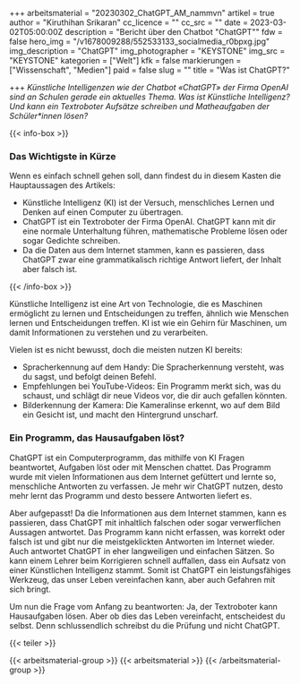 +++
arbeitsmaterial = "20230302_ChatGPT_AM_nammvn"
artikel = true
author = "Kiruthihan Srikaran"
cc_licence = ""
cc_src = ""
date = 2023-03-02T05:00:00Z
description = "Bericht über den Chatbot \"ChatGPT\""
fdw = false
hero_img = "/v1678009288/552533133_socialmedia_r0bpxg.jpg"
img_description = "ChatGPT"
img_photographer = "KEYSTONE"
img_src = "KEYSTONE"
kategorien = ["Welt"]
kfk = false
markierungen = ["Wissenschaft", "Medien"]
paid = false
slug = ""
title = "Was ist ChatGPT?"

+++
_Künstliche Intelligenzen wie der Chatbot «ChatGPT» der Firma OpenAI sind an Schulen gerade ein aktuelles Thema. Was ist Künstliche Intelligenz? Und kann ein Textroboter Aufsätze schreiben und Matheaufgaben der Schüler*innen lösen?_

  
{{< info-box >}} <h3>Das Wichtigste in Kürze</h3>

<p>Wenn es einfach schnell gehen soll, dann findest du in diesem Kasten die Hauptaussagen des Artikels:</p>

<ul>

<li>Künstliche Intelligenz (KI) ist der Versuch, menschliches Lernen und Denken auf einen Computer zu übertragen.</li>

<li>ChatGPT ist ein Textroboter der Firma OpenAI. ChatGPT kann mit dir eine normale Unterhaltung führen, mathematische Probleme lösen oder sogar Gedichte schreiben.</li>

<li>Da die Daten aus dem Internet stammen, kann es passieren, dass ChatGPT zwar eine grammatikalisch richtige Antwort liefert, der Inhalt aber falsch ist.</li>

</ul> {{< /info-box >}}

Künstliche Intelligenz ist eine Art von Technologie, die es Maschinen ermöglicht zu lernen und Entscheidungen zu treffen, ähnlich wie Menschen lernen und Entscheidungen treffen. KI ist wie ein Gehirn für Maschinen, um damit Informationen zu verstehen und zu verarbeiten.

Vielen ist es nicht bewusst, doch die meisten nutzen KI bereits:

* Spracherkennung auf dem Handy: Die Spracherkennung versteht, was du sagst, und befolgt deinen Befehl.
* Empfehlungen bei YouTube-Videos: Ein Programm merkt sich, was du schaust, und schlägt dir neue Videos vor, die dir auch gefallen könnten.
* Bilderkennung der Kamera: Die Kameralinse erkennt, wo auf dem Bild ein Gesicht ist, und macht den Hintergrund unscharf.

### Ein Programm, das Hausaufgaben löst?

ChatGPT ist ein Computerprogramm, das mithilfe von KI Fragen beantwortet, Aufgaben löst oder mit Menschen chattet. Das Programm wurde mit vielen Informationen aus dem Internet gefüttert und lernte so, menschliche Antworten zu verfassen. Je mehr wir ChatGPT nutzen, desto mehr lernt das Programm und desto bessere Antworten liefert es.

Aber aufgepasst! Da die Informationen aus dem Internet stammen, kann es passieren, dass ChatGPT mit inhaltlich falschen oder sogar verwerflichen Aussagen antwortet. Das Programm kann nicht erfassen, was korrekt oder falsch ist und gibt nur die meistgeklickten Antworten im Internet wieder. Auch antwortet ChatGPT in eher langweiligen und einfachen Sätzen. So kann einem Lehrer beim Korrigieren schnell auffallen, dass ein Aufsatz von einer Künstlichen Intelligenz stammt. Somit ist ChatGPT ein leistungsfähiges Werkzeug, das unser Leben vereinfachen kann, aber auch Gefahren mit sich bringt.

Um nun die Frage vom Anfang zu beantworten: Ja, der Textroboter kann Hausaufgaben lösen. Aber ob dies das Leben vereinfacht, entscheidest du selbst. Denn schlussendlich schreibst du die Prüfung und nicht ChatGPT.

{{< teiler >}}

{{< arbeitsmaterial-group >}} {{< arbeitsmaterial >}} {{< /arbeitsmaterial-group >}}